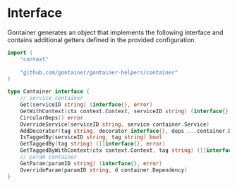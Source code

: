 # Interface

Gontainer generates an object that implements the following interface
and contains additional getters defined in the provided configuration.

```go
import (
	"context"
	
    "github.com/gontainer/gontainer-helpers/container"
)

type Container interface {
    // service container
    Get(serviceID string) (interface{}, error)
    GetWithContext(ctx context.Context, serviceID string) (interface{}, error)
    CircularDeps() error
    OverrideService(serviceID string, service container.Service)
    AddDecorator(tag string, decorator interface{}, deps ...container.Dependency)
    IsTaggedBy(serviceID string, tag string) bool
    GetTaggedBy(tag string) ([]interface{}, error)
    GetTaggedByWithContext(ctx context.Context, tag string) ([]interface{}, error)
    // param container
    GetParam(paramID string) (interface{}, error)
    OverrideParam(paramID string, d container.Dependency)
}
```
